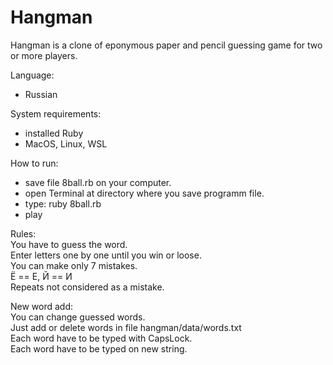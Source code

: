 # Hangman 
Hangman is a clone of eponymous paper and pencil guessing game for two or more players. 


Language:
- Russian


System requirements:
- installed Ruby
- MacOS, Linux, WSL


How to run:
- save file 8ball.rb on your computer.
- open Terminal at directory where you save programm file.
- type: ruby 8ball.rb
- play


Rules:  
You have to guess the word.   
Enter letters one by one until you win or loose.   
You can make only 7 mistakes.  
Ё == Е, Й == И  
Repeats not considered as a mistake.  


New word add:  
You can change guessed words.   
Just add or delete words in file hangman/data/words.txt  
Each word have to be typed with CapsLock.  
Each word have to be typed on new string.  
